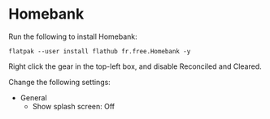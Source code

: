 # Homebank

Run the following to install Homebank:

```
flatpak --user install flathub fr.free.Homebank -y
```

Right click the gear in the top-left box, and disable Reconciled and Cleared.

Change the following settings:

- General
  - Show splash screen: Off
